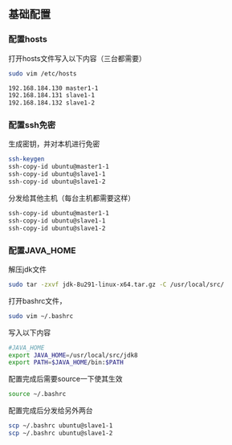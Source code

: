 ## 基础配置

### 配置hosts

打开hosts文件写入以下内容（三台都需要）

```bash
sudo vim /etc/hosts 
```

```bash
192.168.184.130 master1-1
192.168.184.131 slave1-1
192.168.184.132 slave1-2
```

### 配置ssh免密

生成密钥，并对本机进行免密

```bash
ssh-keygen
ssh-copy-id ubuntu@master1-1
ssh-copy-id ubuntu@slave1-1
ssh-copy-id ubuntu@slave1-2
```

分发给其他主机（每台主机都需要这样）

```bash
ssh-copy-id ubuntu@master1-1
ssh-copy-id ubuntu@slave1-1
ssh-copy-id ubuntu@slave1-2
```

### 配置JAVA_HOME

解压jdk文件

```bash
sudo tar -zxvf jdk-8u291-linux-x64.tar.gz -C /usr/local/src/
```

打开bashrc文件，

```bash
sudo vim ~/.bashrc
```

写入以下内容

```bash
#JAVA_HOME
export JAVA_HOME=/usr/local/src/jdk8
export PATH=$JAVA_HOME/bin:$PATH
```

配置完成后需要source一下使其生效

```bash
source ~/.bashrc
```

配置完成后分发给另外两台

```bash
scp ~/.bashrc ubuntu@slave1-1
scp ~/.bashrc ubuntu@slave1-2
```